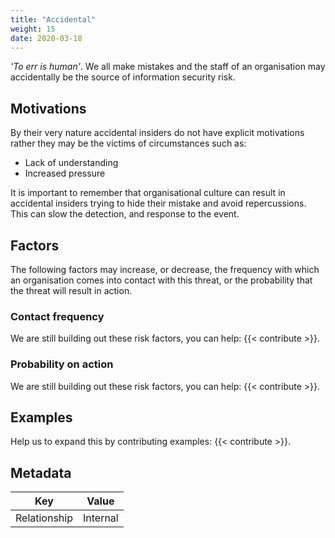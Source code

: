 ```yaml
---
title: "Accidental"
weight: 15
date: 2020-03-18
---
```


_'To err is human'_. We all make mistakes and the staff of an organisation may accidentally be the source of information security risk.

## Motivations

By their very nature accidental insiders do not have explicit motivations rather they may be the victims of circumstances such as:

- Lack of understanding
- Increased pressure

It is important to remember that organisational culture can result in accidental insiders trying to hide their mistake and avoid repercussions. This can slow the detection, and response to the event.

## Factors

The following factors may increase, or decrease, the frequency with which an organisation comes into contact with this threat, or the probability that the threat will result in action.

### Contact frequency
We are still building out these risk factors, you can help: {{< contribute >}}.

### Probability on action
We are still building out these risk factors, you can help: {{< contribute >}}.

## Examples

Help us to expand this by contributing examples: {{< contribute >}}.

## Metadata

| Key | Value |
|---|---|
| Relationship | Internal |
